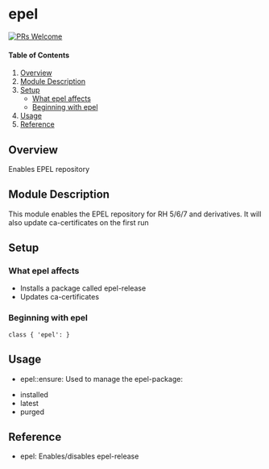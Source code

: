 # epel

[![PRs Welcome](https://img.shields.io/badge/prs-welcome-brightgreen.svg)](http://makeapullrequest.com)

#### Table of Contents

1. [Overview](#overview)
2. [Module Description](#module-description)
3. [Setup](#setup)
    * [What epel affects](#what-epel-affects)
    * [Beginning with epel](#beginning-with-epel)
4. [Usage](#usage)
5. [Reference](#reference)

## Overview

Enables EPEL repository

## Module Description

This module enables the EPEL repository for RH 5/6/7 and derivatives. It will
also update ca-certificates on the first run

## Setup

### What epel affects

* Installs a package called epel-release
* Updates ca-certificates

### Beginning with epel

```puppet
class { 'epel': }
```

## Usage

* epel::ensure: Used to manage the epel-package:
 - installed
 - latest
 - purged

## Reference

* epel: Enables/disables epel-release

